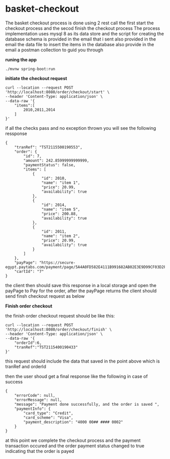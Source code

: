 # basket-checkout
The basket checkout process is done using 2 rest call the first start the checkout process and the secod finish the checkout process
The process implementation uses mysql 8 as its data store and the script for creating the database schema is provided in the email that i sent also provided in the email the data file to insert the items in the database also provide in the email a postman collection to guid you through  


**runing the app**

``` ./mvnw spring-boot:run ```

**initiate the checkout request**

```
curl --location --request POST 'http://localhost:8080/order/checkout/start' \
--header 'Content-Type: application/json' \
--data-raw '{
    "items":[
        2010,2011,2014
    ]
}' 
```


if all the checks pass and no exception thrown you will see the following ressponse

``` 
{
    "tranRef": "TST2115500190553",
    "order": {
        "id": 7,
        "amount": 242.85999999999999,
        "paymentStatus": false,
        "items": [
            {
                "id": 2010,
                "name": "item 1",
                "price": 20.99,
                "availability": true
            },
            {
                "id": 2014,
                "name": "item 5",
                "price": 200.88,
                "availability": true
            },
            {
                "id": 2011,
                "name": "item 2",
                "price": 20.99,
                "availability": true
            }
        ]
    },
    "payPage": "https://secure-egypt.paytabs.com/payment/page/5A4A0FD582E4111B991682AB02E3E9D99CF03D2FEA57C3535A3EB43A",
    "cartId": "7"
}
```

the client then should save this response in a local storage and open the payPage to Pay for the order, after the payPage returns the client should send finsh checkout request as below

**Finish order checkout**

the finish order checkout request should be like this:

```
curl --location --request POST 'http://localhost:8080/order/checkout/finish' \
--header 'Content-Type: application/json' \
--data-raw '{
    "orderId":6,
    "tranRef":"TST2115400190433"
}'
```

this request should include the data that saved in the point above which is tranRef and orderId

then the user shoud get a final response like the following in case of success 

```
{
    "errorCode": null,
    "errorMessage": null,
    "message": "Payment done successfully, and the order is saved ",
    "paymentInfo": {
        "card_type": "Credit",
        "card_scheme": "Visa",
        "payment_description": "4000 00## #### 0002"
    }
}

```
at this point we complete the checkout process and the payment transaction occured and the order payment status changed to true indicating that the order is payed 



